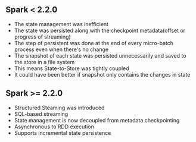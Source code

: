 ## Spark < 2.2.0

- The state management was inefficient
- The state was persisted along with the checkpoint metadata(offset or progress of streaming)
- The step of persistent was done at the end of every micro-batch process even when there's no change
- The snapshot of each state was persisted unnecessarily and saved to the store in a file system
- This means State-to-Store was tightly coupled
- It could have been better if snapshot only contains the changes in state

## Spark >= 2.2.0
- Structured Steaming was introduced
- SQL-based streaming
- State management is now decoupled from metadata checkpointing
- Asynchronous to RDD execution
- Supports incremental state persistence

